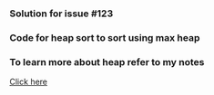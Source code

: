 ### Solution for issue #123
### Code for heap sort to sort using max heap

### To learn more about heap refer to my notes
[Click here](https://drive.google.com/file/d/1HqC158UVc77J-PzfU6uT7vkxmC79Ps1V/view?usp=sharing)